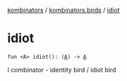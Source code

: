 [kombinators](../index.md) / [kombinators.birds](index.md) / [idiot](./idiot.md)

# idiot

`fun <A> idiot(): (`[`A`](idiot.md#A)`) -> `[`A`](idiot.md#A)

I combinator - identity bird / idiot bird


